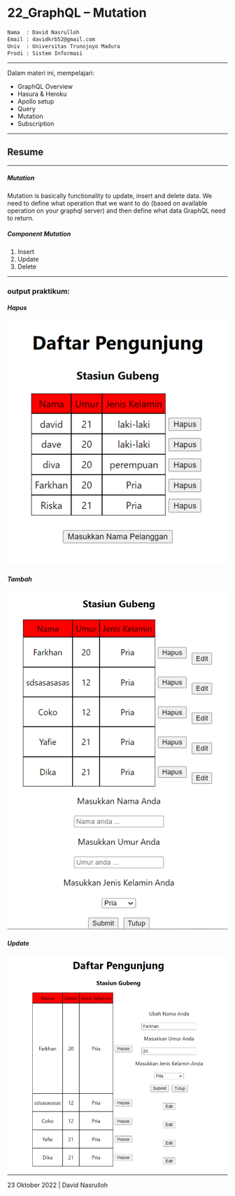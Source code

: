 # 22_GraphQL – Mutation

```
Nama  : David Nasrulloh
Email : davidkrb52@gmail.com
Univ  : Universitas Trunojoyo Madura
Prodi : Sistem Informasi
```

---

Dalam materi ini, mempelajari:

- GraphQL Overview
- Hasura & Heroku
- Apollo setup
- Query
- Mutation
- Subscription

---

## Resume

---

##### Mutation

Mutation is basically functionality to update, insert and delete data. We need to define what operation that we want to do (based on available operation on your graphql server) and then define what data GraphQL need to return.

##### Component Mutation

1. Insert
2. Update
3. Delete

---

### output praktikum:

##### Hapus

![file1](./screenshots/prak1.png)

##### Tambah

![file2](./screenshots/prak2.png)

##### Update

![file3](./screenshots/prak3.png)

---

23 Oktober 2022 | David Nasrulloh
